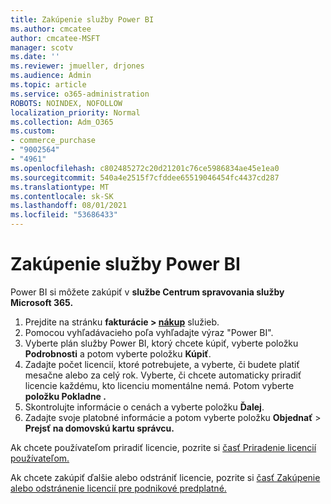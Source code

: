 ```yaml
---
title: Zakúpenie služby Power BI
ms.author: cmcatee
author: cmcatee-MSFT
manager: scotv
ms.date: ''
ms.reviewer: jmueller, drjones
ms.audience: Admin
ms.topic: article
ms.service: o365-administration
ROBOTS: NOINDEX, NOFOLLOW
localization_priority: Normal
ms.collection: Adm_O365
ms.custom:
- commerce_purchase
- "9002564"
- "4961"
ms.openlocfilehash: c802485272c20d21201c76ce5986834ae45e1ea0
ms.sourcegitcommit: 540a4e2515f7cfddee65519046454fc4437cd287
ms.translationtype: MT
ms.contentlocale: sk-SK
ms.lasthandoff: 08/01/2021
ms.locfileid: "53686433"
---
```

# <a name="purchase-power-bi"></a>Zakúpenie služby Power BI

Power BI si môžete zakúpiť v **službe Centrum spravovania služby Microsoft 365.**

1. Prejdite na stránku **fakturácie > [nákup](https://go.microsoft.com/fwlink/p/?linkid=868433)** služieb.
2. Pomocou vyhľadávacieho poľa vyhľadajte výraz "Power BI".
3. Vyberte plán služby Power BI, ktorý chcete kúpiť, vyberte položku **Podrobnosti** a potom vyberte položku **Kúpiť**.
4. Zadajte počet licencií, ktoré potrebujete, a vyberte, či budete platiť mesačne alebo za celý rok. Vyberte, či chcete automaticky priradiť licencie každému, kto licenciu momentálne nemá. Potom vyberte **položku Pokladne .**
5. Skontrolujte informácie o cenách a vyberte položku **Ďalej**.
6. Zadajte svoje platobné informácie a potom vyberte položku **Objednať**  >  **Prejsť na domovskú kartu správcu.**

Ak chcete používateľom priradiť licencie, pozrite si [časť Priradenie licencií používateľom.](/microsoft-365/admin/manage/assign-licenses-to-users)

Ak chcete zakúpiť ďalšie alebo odstrániť licencie, pozrite si [časť Zakúpenie alebo odstránenie licencií pre podnikové predplatné.](/microsoft-365/commerce/licenses/buy-licenses)